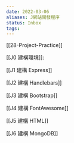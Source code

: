 ```yaml
---
date: 2022-03-06
aliases: J網站開發程序
status: Inbox
tags:
---
```



[[28-Project-Practice]]




[[J0 建構環境]]:

[[J1 建構 Express]]

[[J2 建構 Handlebars]]

[[J3 建構 Bootstrap]]

[[J4 建構 FontAwesome]]

[[J5 建構 HTML]]

[[J6 建構 MongoDB]]